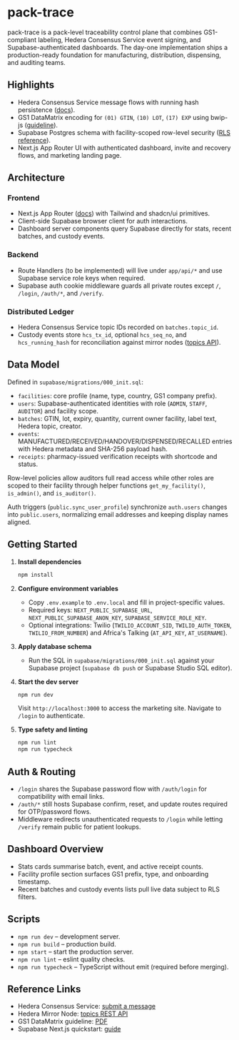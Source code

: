 # pack-trace

pack-trace is a pack-level traceability control plane that combines GS1-compliant labeling, Hedera Consensus Service event signing, and Supabase-authenticated dashboards. The day-one implementation ships a production-ready foundation for manufacturing, distribution, dispensing, and auditing teams.

## Highlights

- Hedera Consensus Service message flows with running hash persistence ([docs](https://docs.hedera.com/hedera/sdks-and-apis/sdks/consensus-service/submit-a-message)).
- GS1 DataMatrix encoding for `(01) GTIN`, `(10) LOT`, `(17) EXP` using bwip-js ([guideline](https://www.gs1.org/docs/barcodes/GS1_DataMatrix_Guideline.pdf)).
- Supabase Postgres schema with facility-scoped row-level security ([RLS reference](https://supabase.com/docs/guides/auth/row-level-security)).
- Next.js App Router UI with authenticated dashboard, invite and recovery flows, and marketing landing page.

## Architecture

### Frontend
- Next.js App Router ([docs](https://nextjs.org/docs/app)) with Tailwind and shadcn/ui primitives.
- Client-side Supabase browser client for auth interactions.
- Dashboard server components query Supabase directly for stats, recent batches, and custody events.

### Backend
- Route Handlers (to be implemented) will live under `app/api/*` and use Supabase service role keys when required.
- Supabase auth cookie middleware guards all private routes except `/`, `/login`, `/auth/*`, and `/verify`.

### Distributed Ledger
- Hedera Consensus Service topic IDs recorded on `batches.topic_id`.
- Custody events store `hcs_tx_id`, optional `hcs_seq_no`, and `hcs_running_hash` for reconciliation against mirror nodes ([topics API](https://docs.hedera.com/hedera/sdks-and-apis/rest-api/topics)).

## Data Model

Defined in `supabase/migrations/000_init.sql`:

- `facilities`: core profile (name, type, country, GS1 company prefix).
- `users`: Supabase-authenticated identities with role (`ADMIN`, `STAFF`, `AUDITOR`) and facility scope.
- `batches`: GTIN, lot, expiry, quantity, current owner facility, label text, Hedera topic, creator.
- `events`: MANUFACTURED/RECEIVED/HANDOVER/DISPENSED/RECALLED entries with Hedera metadata and SHA-256 payload hash.
- `receipts`: pharmacy-issued verification receipts with shortcode and status.

Row-level policies allow auditors full read access while other roles are scoped to their facility through helper functions `get_my_facility()`, `is_admin()`, and `is_auditor()`.

Auth triggers (`public.sync_user_profile`) synchronize `auth.users` changes into `public.users`, normalizing email addresses and keeping display names aligned.

## Getting Started

1. **Install dependencies**
   ```bash
   npm install
   ```

2. **Configure environment variables**
   - Copy `.env.example` to `.env.local` and fill in project-specific values.
   - Required keys: `NEXT_PUBLIC_SUPABASE_URL`, `NEXT_PUBLIC_SUPABASE_ANON_KEY`, `SUPABASE_SERVICE_ROLE_KEY`.
   - Optional integrations: Twilio (`TWILIO_ACCOUNT_SID`, `TWILIO_AUTH_TOKEN`, `TWILIO_FROM_NUMBER`) and Africa's Talking (`AT_API_KEY`, `AT_USERNAME`).

3. **Apply database schema**
   - Run the SQL in `supabase/migrations/000_init.sql` against your Supabase project (`supabase db push` or Supabase Studio SQL editor).

4. **Start the dev server**
   ```bash
   npm run dev
   ```
   Visit `http://localhost:3000` to access the marketing site. Navigate to `/login` to authenticate.

5. **Type safety and linting**
   ```bash
   npm run lint
   npm run typecheck
   ```

## Auth & Routing

- `/login` shares the Supabase password flow with `/auth/login` for compatibility with email links.
- `/auth/*` still hosts Supabase confirm, reset, and update routes required for OTP/password flows.
- Middleware redirects unauthenticated requests to `/login` while letting `/verify` remain public for patient lookups.

## Dashboard Overview

- Stats cards summarise batch, event, and active receipt counts.
- Facility profile section surfaces GS1 prefix, type, and onboarding timestamp.
- Recent batches and custody events lists pull live data subject to RLS filters.

## Scripts

- `npm run dev` – development server.
- `npm run build` – production build.
- `npm start` – start the production server.
- `npm run lint` – eslint quality checks.
- `npm run typecheck` – TypeScript without emit (required before merging).

## Reference Links

- Hedera Consensus Service: [submit a message](https://docs.hedera.com/hedera/sdks-and-apis/sdks/consensus-service/submit-a-message)
- Hedera Mirror Node: [topics REST API](https://docs.hedera.com/hedera/sdks-and-apis/rest-api/topics)
- GS1 DataMatrix guideline: [PDF](https://www.gs1.org/docs/barcodes/GS1_DataMatrix_Guideline.pdf)
- Supabase Next.js quickstart: [guide](https://supabase.com/docs/guides/getting-started/quickstarts/nextjs)
